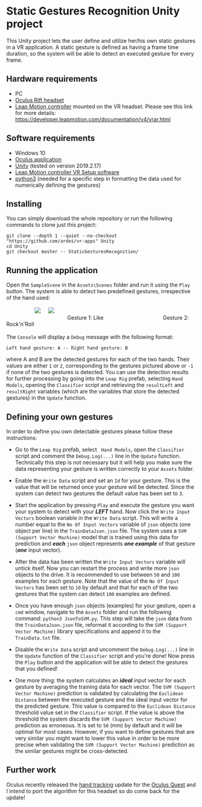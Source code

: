 # Static Gestures Recognition Unity project

This Unity project lets the user define and utilize her/his own static gestures in a VR application. A static gesture is defined as having a frame time duration, so the system will be able to detect an executed gesture for every frame.

## Hardware requirements

* PC
* [Oculus Rift headset](https://www.oculus.com/rift)
* [Leap Motion controller](https://www.leapmotion.com/) mounted on the VR headset. Please see this link for more details: https://developer.leapmotion.com/documentation/v4/vrar.html



## Software requirements

* Windows 10
* [Oculus application](https://www.oculus.com/setup/)
* [Unity](https://unity.com/) (tested on version 2019.2.17)
* [Leap Motion controller VR Setup software](https://developer.leapmotion.com/vr-setup)
* [python3](https://www.python.org/download/releases/3.0/) (needed for a specific step in formatting the data used for numerically defining the gestures)

## Installing

You can simply download the whole repository or run the following commands to clone just this project:

```
git clone --depth 1 --quiet --no-checkout "https://github.com/ardei/vr-apps" Unity
cd Unity
git checkout master -- StaticGesturesRecognition/
```

## Running the application

Open the ```SampleScene``` in the ```Assets\Scenes``` folder and run it using the ```Play``` button. The system is able to detect two predefined gestures, irrespective of the hand used:<br><br>
&nbsp;&nbsp;&nbsp;&nbsp;&nbsp;&nbsp;&nbsp;&nbsp;&nbsp;&nbsp;&nbsp;&nbsp;&nbsp;&nbsp;&nbsp;&nbsp;&nbsp;&nbsp; ![](Images/Gesture1.PNG)  &nbsp; &nbsp;  ![](Images/Gesture2.png)
<br>
&nbsp;&nbsp;&nbsp;&nbsp;&nbsp;&nbsp;&nbsp;&nbsp;&nbsp;&nbsp;&nbsp;&nbsp;&nbsp;&nbsp;&nbsp;&nbsp;&nbsp;&nbsp;&nbsp;&nbsp;&nbsp;&nbsp;&nbsp;&nbsp;&nbsp;&nbsp;&nbsp;&nbsp;&nbsp;&nbsp;&nbsp;&nbsp;&nbsp;&nbsp;&nbsp;&nbsp;&nbsp;&nbsp;&nbsp;&nbsp;
Gesture 1: Like
&nbsp;&nbsp;&nbsp;&nbsp;&nbsp;&nbsp;&nbsp;&nbsp;&nbsp;&nbsp;&nbsp;&nbsp;&nbsp;&nbsp;&nbsp;&nbsp;&nbsp;&nbsp;&nbsp;&nbsp;&nbsp;&nbsp;&nbsp;&nbsp;&nbsp;&nbsp;&nbsp;&nbsp;&nbsp;&nbsp;&nbsp;&nbsp;&nbsp;&nbsp;&nbsp;&nbsp;&nbsp;&nbsp;
Gesture 2: Rock'n'Roll
<br><br>
The ```Console``` will display a ```Debug``` message with the following format:
```
Left hand gesture: A -- Right hand gesture: B
```
where A and B are the detected gestures for each of the two hands. Their values are either ```1``` or ```2```, corresponding to the gestures pictured above or ```-1``` if none of the two gestures is detected. You can use the detection results for further processing by going into the ```Leap Rig``` prefab, selecting ```Hand Models```, opening the ```Classifier``` script and retrieving the ```resultLeft``` and ```resultRight``` variables (which are the variables that store the detected gestures) in the ```Update``` function.

## Defining your own gestures

In order to define you own detectable gestures please follow these instructions:

* Go to the ```Leap Rig``` prefab, select ``` Hand Models```, open the ```Classifier``` script and comment the ```Debug.Log(...)``` line in the ```Update``` function. Technically this step is not necessary but it will help you make sure the data representing your gesture is written correctly to your ```Assets``` folder.

* Enable the ```Write Data``` script and set an ```Id``` for your gesture. This is the value that will be returned once your gesture will be detected. Since the system can detect two gestures the default value has been set to ```3```.

* Start the application by pressing ```Play``` and execute the gesture you want your system to detect with your ***LEFT*** hand. Now click the ```Write Input Vectors``` boolean variable in the ```Write Data``` script. This will write a number equal to the ```No Of Input Vectors``` variable of ```json``` objects (one object per line) in the ```TrainDataJson.json``` file. The system uses a ```SVM (Support Vector Machine)``` model that is trained using this data for prediction and ***each*** ```json``` object represents ***one example*** of that gesture (***one*** input vector).

* After the data has been written the ```Write Input Vectors``` variable will untick itself. Now you can restart the process and write more ```json``` objects to the drive.  It is recommended to use between ```50``` and ```100``` examples for each gesture. Note that the value of the ```No Of Input Vectors``` has been set to ```10``` by default and that for each of the two gestures that the system can detect ```100``` examples are defined.

* Once you have enough ```json``` objects (examples) for your gesture, open a ```cmd``` window, navigate to the ```Assets``` folder and run the following command: ```python3 JsonToSVM.py```. This step will take the ```json``` data from the ```TrainDataJson.json``` file, reformat it according to the ```SVM (Support Vector Machine)``` library specifications and append it to the ```TrainData.txt``` file.

* Disable the ```Write Data``` script and uncomment the  ```Debug.Log(...)``` line in the ```Update``` function of the ```Classifier``` script and you're done! Now press the ```Play``` button and the application will be able to detect the gestures that you defined!

* One more thing: the system calculates an ***ideal*** input vector for each gesture by averaging the training data for each vector. The ```SVM (Support Vector Machine)``` prediction is validated by calculating the ```Euclidean Distance``` between the executed gesture and the ideal input vector for the predicted gesture. This value is compared to the ```Euclidean Distance``` threshold value set in the ```Classifier``` script. If the value is above the threshold the system discards the ```SVM (Support Vector Machine)``` prediction as erroneous. It is set to ```50``` (mm) by default and it will be optimal for most cases. However, if you want to define gestures that are very similar you might want to lower this value in order to be more precise when validating the ```SVM (Support Vector Machine)``` prediction as the similar gestures might be cross-detected.

## Further work
Oculus recently released the [hand tracking](https://www.oculus.com/blog/thumbs-up-hand-tracking-now-available-on-oculus-quest/) update for the [Oculus Quest](https://www.oculus.com/quest) and I intend to port the algorithm for this headset so do come back for the update!
